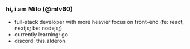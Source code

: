 


  ### hi, i am Milo (@mlv60)</h2>
  * full-stack developer with more heavier focus on front-end (fe: react, nextjs; be: nodejs;)
  * currently learning: go
  * discord: this.alderon
  
  
<!--  <samp>
  <h2>hi, i am Milo (@mlv60)</h2>
    <br>full-stack developer with more heavier focus on front-end (fe: react, nextjs; be: nodejs;)
    <br>currently learning: go
    <br>discord: this.alderon
  </samp>
  
  
-->
